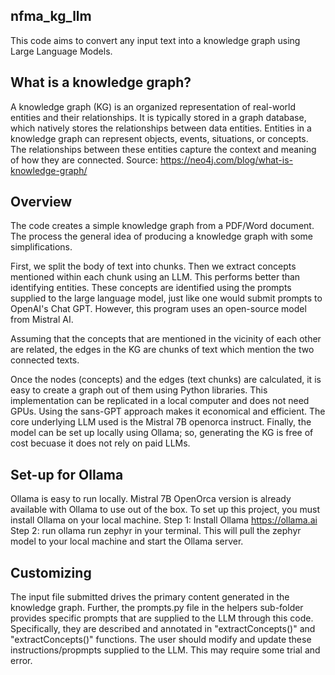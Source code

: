 ## nfma_kg_llm
This code aims to convert any input text into a knowledge graph using Large Language Models.

## What is a knowledge graph?
A knowledge graph (KG) is an organized representation of real-world entities and their relationships. It is typically stored in a graph database, which natively stores the relationships between data entities. Entities in a knowledge graph can represent objects, events, situations, or concepts. The relationships between these entities capture the context and meaning of how they are connected.
Source: https://neo4j.com/blog/what-is-knowledge-graph/

## Overview
The code creates a simple knowledge graph from a PDF/Word document. The process the general idea of producing a knowledge graph with some simplifications.

First, we split the body of text into chunks. Then we extract concepts mentioned within each chunk using an LLM. This performs better than identifying entities. These concepts are identified using the prompts supplied to the large language model, just like one would submit prompts to OpenAI's Chat GPT. However, this program uses an open-source model from Mistral AI.

Assuming that the concepts that are mentioned in the vicinity of each other are related, the edges in the KG are chunks of text which mention the two connected texts.

Once the nodes (concepts) and the edges (text chunks) are calculated, it is easy to create a graph out of them using Python libraries.
This implementation can be replicated in a local computer and does not need GPUs. Using the sans-GPT approach makes it economical and efficient. The core underlying LLM used is the Mistral 7B openorca instruct.
Finally, the model can be set up locally using Ollama; so, generating the KG is free of cost becuase it does not rely on paid LLMs.


## Set-up for Ollama
Ollama is easy to run locally. Mistral 7B OpenOrca version is already available with Ollama to use out of the box.
To set up this project, you must install Ollama on your local machine.
Step 1: Install Ollama https://ollama.ai
Step 2: run ollama run zephyr in your terminal. This will pull the zephyr model to your local machine and start the Ollama server.


## Customizing
The input file submitted drives the primary content generated in the knowledge graph. Further, the prompts.py file in the helpers sub-folder provides specific prompts that are supplied to the LLM through this code. Specifically, they are described and annotated in "extractConcepts()" and "extractConcepts()" functions. The user should modify and update these instructions/propmpts supplied to the LLM. This may require some trial and error.
